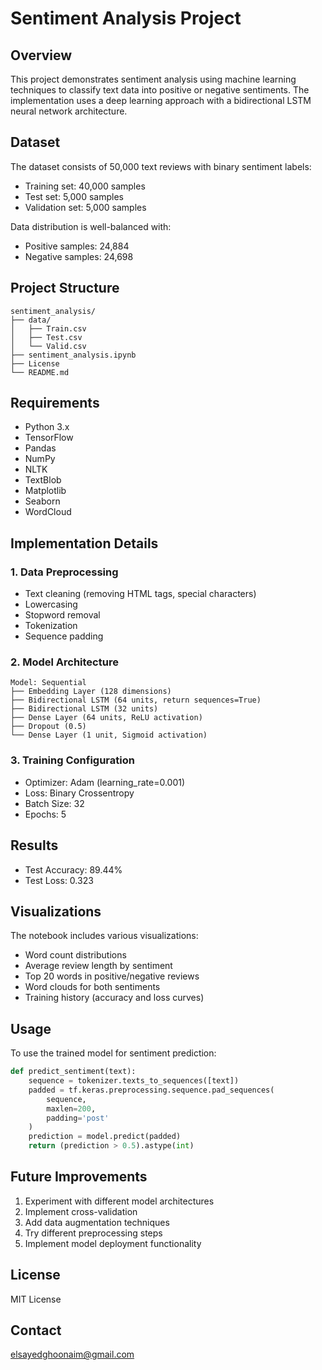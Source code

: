 # Sentiment Analysis Project

## Overview
This project demonstrates sentiment analysis using machine learning techniques to classify text data into positive or negative sentiments. The implementation uses a deep learning approach with a bidirectional LSTM neural network architecture.

## Dataset
The dataset consists of 50,000 text reviews with binary sentiment labels:
- Training set: 40,000 samples
- Test set: 5,000 samples
- Validation set: 5,000 samples

Data distribution is well-balanced with:
- Positive samples: 24,884
- Negative samples: 24,698

## Project Structure
```
sentiment_analysis/
├── data/
│   ├── Train.csv
│   ├── Test.csv
│   └── Valid.csv
├── sentiment_analysis.ipynb
├── License
└── README.md
```

## Requirements
- Python 3.x
- TensorFlow
- Pandas
- NumPy
- NLTK
- TextBlob
- Matplotlib
- Seaborn
- WordCloud

## Implementation Details

### 1. Data Preprocessing
- Text cleaning (removing HTML tags, special characters)
- Lowercasing
- Stopword removal
- Tokenization
- Sequence padding

### 2. Model Architecture
```
Model: Sequential
├── Embedding Layer (128 dimensions)
├── Bidirectional LSTM (64 units, return sequences=True)
├── Bidirectional LSTM (32 units)
├── Dense Layer (64 units, ReLU activation)
├── Dropout (0.5)
└── Dense Layer (1 unit, Sigmoid activation)
```

### 3. Training Configuration
- Optimizer: Adam (learning_rate=0.001)
- Loss: Binary Crossentropy
- Batch Size: 32
- Epochs: 5

## Results
- Test Accuracy: 89.44%
- Test Loss: 0.323

## Visualizations
The notebook includes various visualizations:
- Word count distributions
- Average review length by sentiment
- Top 20 words in positive/negative reviews
- Word clouds for both sentiments
- Training history (accuracy and loss curves)

## Usage
To use the trained model for sentiment prediction:

```python
def predict_sentiment(text):
    sequence = tokenizer.texts_to_sequences([text])
    padded = tf.keras.preprocessing.sequence.pad_sequences(
        sequence, 
        maxlen=200, 
        padding='post'
    )
    prediction = model.predict(padded)
    return (prediction > 0.5).astype(int)
```

## Future Improvements
1. Experiment with different model architectures
2. Implement cross-validation
3. Add data augmentation techniques
4. Try different preprocessing steps
5. Implement model deployment functionality

## License
MIT License

## Contact
elsayedghoonaim@gmail.com
